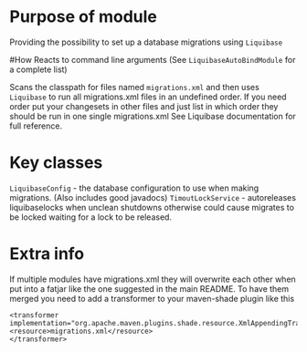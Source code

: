 # Purpose of module
Providing the possibility to set up a database migrations using `Liquibase`

#How
Reacts to command line arguments (See `LiquibaseAutoBindModule` for a complete list)

Scans the classpath for files named `migrations.xml` and then uses `Liquibase` to run all migrations.xml files in an undefined order.
If you need order put your changesets in other files and just list in which order they should be run in one single migrations.xml
See Liquibase documentation for full reference.

# Key classes
`LiquibaseConfig` - the database configuration to use when making migrations. (Also includes good javadocs)
`TimoutLockService` - autoreleases liquibaselocks when unclean shutdowns otherwise could cause migrates to be locked waiting for a lock to be released.


# Extra info
If multiple modules have migrations.xml they will overwrite each other when put into a fatjar like the one suggested in the main README.
To have them merged you need to add a transformer to your maven-shade plugin like this

```
<transformer
implementation="org.apache.maven.plugins.shade.resource.XmlAppendingTransformer">
<resource>migrations.xml</resource>
</transformer>
```


